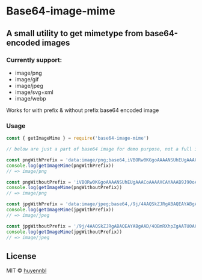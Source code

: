 # Base64-image-mime

## A small utility to get mimetype from base64-encoded images

### Currently support:
- image/png
- image/gif
- image/jpeg
- image/svg+xml
- image/webp

Works for with prefix & without prefix base64 encoded image

### Usage
```js
const { getImageMime } = require('base64-image-mime')

// below are just a part of base64 image for demo purpose, not a full image

const pngWithPrefix = 'data:image/png;base64,iVBORw0KGgoAAAANSUhEUgAAACoAAAAXCAYAAAB9J90oAAAAAXNSR0IArs4c6QAAAARnQU1BAACxjwv8YQUAA'
console.log(getImageMime(pngWithPrefix))
// => image/png

const pngWithoutPrefix = 'iVBORw0KGgoAAAANSUhEUgAAACoAAAAXCAYAAAB9J90oAAAAA'
console.log(getImageMime(pngWithoutPrefix))
// => image/png

const jpgWithPrefix = 'data:image/jpeg;base64,/9j/4AAQSkZJRgABAQEAYABgAAD/4QBmRXhpZgAATU0AKgAAAAgABgESAAMAAAABAAEAAAMBAAUAAAABAAAAVgMDAAEAAAABAAAAAFEQAAEAAAABAQAAAF'
console.log(getImageMime(jpgWithPrefix))
// => image/jpeg

const jpgWithoutPrefix = '/9j/4AAQSkZJRgABAQEAYABgAAD/4QBmRXhpZgAATU0AKgAAAAgABgESAAMAAAABAAEAAAMBAAUAAAABAAAAVgMDAAEAAAABAAAAAFEQAAEAAAABAQAAAF'
console.log(getImageMime(jpgWithoutPrefix))
// => image/jpeg
```


## License

MIT © [huyennbl](https://github.com/huyennbl)
